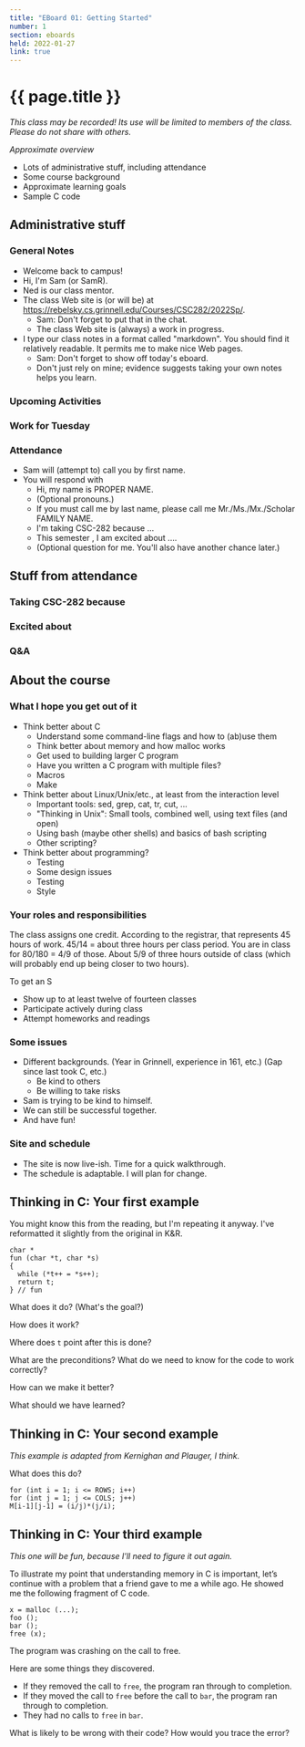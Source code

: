 ```yaml
---
title: "EBoard 01: Getting Started"
number: 1
section: eboards
held: 2022-01-27
link: true
---
```

# {{ page.title }}

_This class may be recorded!  Its use will be limited to members
of the class.  Please do not share with others._

_Approximate overview_

* Lots of administrative stuff, including attendance
* Some course background
* Approximate learning goals
* Sample C code

Administrative stuff
--------------------

### General Notes

* Welcome back to campus!
* Hi, I'm Sam (or SamR).  
* Ned is our class mentor.
* The class Web site is (or will be) at 
  <https://rebelsky.cs.grinnell.edu/Courses/CSC282/2022Sp/>.
    * Sam: Don't forget to put that in the chat.
    * The class Web site is (always) a work in progress.
* I type our class notes in a format called "markdown".  You should
  find it relatively readable.  It permits me to make nice Web pages.
    * Sam: Don't forget to show off today's eboard.
    * Don't just rely on mine; evidence suggests taking your own notes 
      helps you learn.

### Upcoming Activities

### Work for Tuesday

### Attendance

* Sam will (attempt to) call you by first name.
* You will respond with 
    * Hi, my name is PROPER NAME.
    * (Optional pronouns.)
    * If you must call me by last name, please call me Mr./Ms./Mx./Scholar
      FAMILY NAME.
    * I'm taking CSC-282 because ...
    * This semester , I am excited about ....
    * (Optional question for me.  You'll also have another chance later.)

Stuff from attendance
---------------------

### Taking CSC-282 because

### Excited about

### Q&A

About the course
----------------

### What I hope you get out of it

* Think better about C
    * Understand some command-line flags and how to (ab)use them
    * Think better about memory and how malloc works
    * Get used to building larger C program
    * Have you written a C program with multiple files?
    * Macros
    * Make
* Think better about Linux/Unix/etc., at least from the interaction level
    * Important tools: sed, grep, cat, tr, cut, ...
    * "Thinking in Unix": Small tools, combined well, using text files (and open)
    * Using bash (maybe other shells) and basics of bash scripting
    * Other scripting?
* Think better about programming?
    * Testing
    * Some design issues
    * Testing
    * Style

### Your roles and responsibilities

The class assigns one credit.  According to the registrar, that represents
45 hours of work.  45/14 = about three hours per class period.  You are
in class for 80/180 = 4/9 of those.  About 5/9 of three hours outside of 
class (which will probably end up being closer to two hours).

To get an S

* Show up to at least twelve of fourteen classes
* Participate actively during class
* Attempt homeworks and readings

### Some issues 

* Different backgrounds.  (Year in Grinnell, experience in 161, etc.)
  (Gap since last took C, etc.)
    * Be kind to others
    * Be willing to take risks
* Sam is trying to be kind to himself.
* We can still be successful together.
* And have fun!

### Site and schedule

* The site is now live-ish.  Time for a quick walkthrough.
* The schedule is adaptable.  I will plan for change.

Thinking in C: Your first example
---------------------------------

You might know this from the reading, but I'm repeating it anyway.
I've reformatted it slightly from the original in K&R.

    char *
    fun (char *t, char *s)
    {
      while (*t++ = *s++);
      return t;
    } // fun

What does it do?  (What's the goal?)

How does it work?

Where does `t` point after this is done?

What are the preconditions?  What do we need to know for the code to
work correctly?

How can we make it better?

What should we have learned?

Thinking in C: Your second example
----------------------------------

_This example is adapted from Kernighan and Plauger, I think._

What does this do?

    for (int i = 1; i <= ROWS; i++)
    for (int j = 1; j <= COLS; j++)
    M[i-1][j-1] = (i/j)*(j/i);


Thinking in C: Your third example
---------------------------------

_This one will be fun, because I'll need to figure it out again._

To illustrate my point that understanding memory in C is important,
let’s continue with a problem that a friend gave to me a while ago.
He showed me the following fragment of C code.

    x = malloc (...);
    foo ();
    bar ();
    free (x);

The program was crashing on the call to free.

Here are some things they discovered.

* If they removed the call to `free`, the program ran through to completion.
* If they moved the call to `free` before the call to `bar`, the program ran 
  through to completion.
* They had no calls to `free` in `bar`.

What is likely to be wrong with their code? How would you trace the error?

